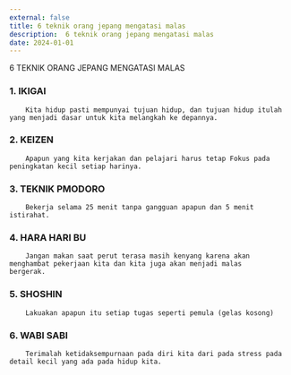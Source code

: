 ```yaml
---
external: false
title: 6 teknik orang jepang mengatasi malas
description:  6 teknik orang jepang mengatasi malas
date: 2024-01-01
---
```


6 TEKNIK ORANG JEPANG MENGATASI MALAS

### 1.	IKIGAI  
        Kita hidup pasti mempunyai tujuan hidup, dan tujuan hidup itulah yang menjadi dasar untuk kita melangkah ke depannya.

### 2.	KEIZEN
        Apapun yang kita kerjakan dan pelajari harus tetap Fokus pada peningkatan kecil setiap harinya.

### 3.	TEKNIK PMODORO
        Bekerja selama 25 menit tanpa gangguan apapun dan 5 menit istirahat.

### 4.	HARA HARI BU
        Jangan makan saat perut terasa masih kenyang karena akan menghambat pekerjaan kita dan kita juga akan menjadi malas               bergerak.

### 5.	SHOSHIN
        Lakuakan apapun itu setiap tugas seperti pemula (gelas kosong)

### 6.	WABI SABI
        Terimalah ketidaksempurnaan pada diri kita dari pada stress pada detail kecil yang ada pada hidup kita.
